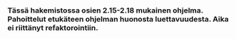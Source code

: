 ### Tässä hakemistossa osien 2.15-2.18 mukainen ohjelma. Pahoittelut etukäteen ohjelman huonosta luettavuudesta. Aika ei riittänyt refaktorointiin.
